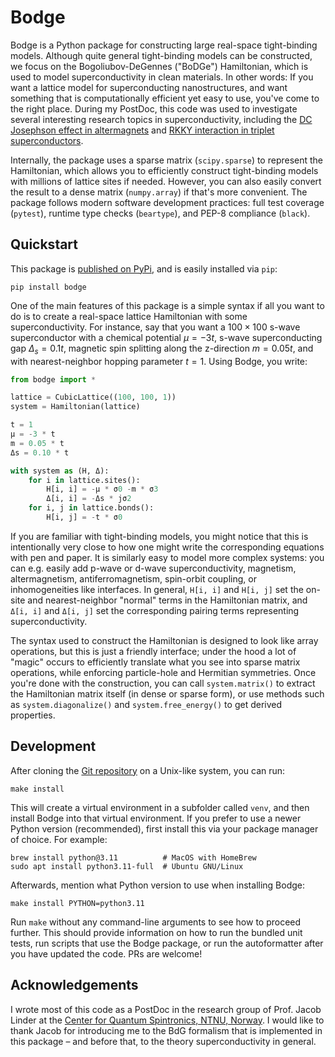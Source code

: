 # Bodge
Bodge is a Python package for constructing large real-space tight-binding
models. Although quite general tight-binding models can be constructed, we
focus on the Bogoliubov-DeGennes ("BoDGe") Hamiltonian, which is used to model
superconductivity in clean materials. In other words: If you want a lattice
model for superconducting nanostructures, and want something that is
computationally efficient yet easy to use, you've come to the right place.
During my PostDoc, this code was used to investigate several interesting
research topics in superconductivity, including the [DC Josephson effect in
altermagnets][2] and [RKKY interaction in triplet superconductors][3].

Internally, the package uses a sparse matrix (`scipy.sparse`) to represent the
Hamiltonian, which allows you to efficiently construct tight-binding models
with millions of lattice sites if needed. However, you can also easily convert
the result to a dense matrix (`numpy.array`) if that's more convenient. The
package follows modern software development practices: full test coverage
(`pytest`), runtime type checks (`beartype`), and PEP-8 compliance (`black`).

## Quickstart
This package is [published on PyPi][4], and is easily installed via `pip`:

    pip install bodge

One of the main features of this package is a simple syntax if all you want to
do is to create a real-space lattice Hamiltonian with some superconductivity.
For instance, say that you want a $100\times100$ s-wave superconductor with
a chemical potential $μ = -3t$, s-wave superconducting gap $Δ_s = 0.1t$,
magnetic spin splitting along the z-direction $m = 0.05t$, and with
nearest-neighbor hopping parameter $t = 1$. Using Bodge, you write:

```python
from bodge import *

lattice = CubicLattice((100, 100, 1))
system = Hamiltonian(lattice)

t = 1
μ = -3 * t
m = 0.05 * t
Δs = 0.10 * t

with system as (H, Δ):
    for i in lattice.sites():
        H[i, i] = -μ * σ0 -m * σ3
        Δ[i, i] = -Δs * jσ2
    for i, j in lattice.bonds():
        H[i, j] = -t * σ0
```

If you are familiar with tight-binding models, you might notice that this is
intentionally very close to how one might write the corresponding equations
with pen and paper. It is similarly easy to model more complex systems: you can
e.g. easily add p-wave or d-wave superconductivity, magnetism, altermagnetism,
antiferromagnetism, spin-orbit coupling, or inhomogeneities like interfaces. In
general, `H[i, i]` and `H[i, j]` set the on-site and nearest-neighbor "normal"
terms in the Hamiltonian matrix, and `Δ[i, i]` and `Δ[i, j]` set the
corresponding pairing terms representing superconductivity.

The syntax used to construct the Hamiltonian is designed to look like array
operations, but this is just a friendly interface; under the hood a lot of
"magic" occurs to efficiently translate what you see into sparse matrix
operations, while enforcing particle-hole and Hermitian symmetries. Once you're
done with the construction, you can call `system.matrix()` to extract the
Hamiltonian matrix itself (in dense or sparse form), or use methods such as
`system.diagonalize()` and `system.free_energy()` to get derived properties.

## Development
After cloning the [Git repository][5] on a Unix-like system, you can run:

	make install

This will create a virtual environment in a subfolder called `venv`,
and then install Bodge into that virtual environment. If you prefer to
use a newer Python version (recommended), first install this via your
package manager of choice. For example:

	brew install python@3.11          # MacOS with HomeBrew
	sudo apt install python3.11-full  # Ubuntu GNU/Linux

Afterwards, mention what Python version to use when installing Bodge:

	make install PYTHON=python3.11

Run `make` without any command-line arguments to see how to proceed
further. This should provide information on how to run the bundled
unit tests, run scripts that use the Bodge package, or run the
autoformatter after you have updated the code. PRs are welcome!

## Acknowledgements
I wrote most of this code as a PostDoc in the research group of Prof. Jacob
Linder at the [Center for Quantum Spintronics, NTNU, Norway][1]. I would like
to thank Jacob for introducing me to the BdG formalism that is implemented in
this package – and before that, to the theory superconductivity in general.

[1]: https://www.ntnu.edu/quspin
[2]: https://doi.org/10.1103/PhysRevLett.131.076003
[3]: https://dx.doi.org/10.1103/PhysRevB.109.174506
[4]: https://pypi.org/project/bodge/
[5]: https://github.com/jabirali/bodge
